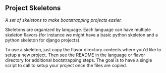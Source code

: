 Project Skeletons
-----------------

_A set of skeletons to make bootstrapping projects easier._

Skeletons are organized by language. Each language can have multiple skeleton flavors (for instance we might have a basic
python skeleton and a python skeleton for django projects). 

To use a skeleton, just copy the flavor directory contents where you'd like to setup a new project. Then see the README 
in the language or flavor directory for additional bootstrapping steps. The goal is to have a single script to call to 
setup your project once the files are copied.
